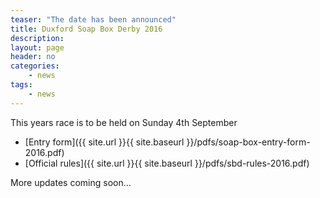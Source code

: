 ```yaml
---
teaser: "The date has been announced"
title: Duxford Soap Box Derby 2016
description:
layout: page
header: no
categories:
    - news
tags:
    - news
---
```


This years race is to be held on Sunday 4th September

- [Entry form]({{ site.url }}{{ site.baseurl }}/pdfs/soap-box-entry-form-2016.pdf)
- [Official rules]({{ site.url }}{{ site.baseurl }}/pdfs/sbd-rules-2016.pdf)

More updates coming soon...
